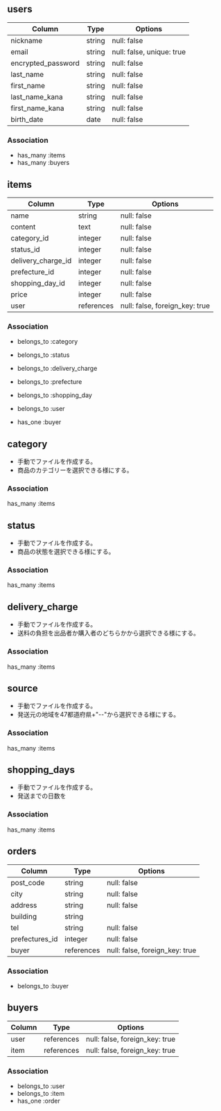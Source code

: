 ## users

|Column            |Type   |Options                  |
|------------------|-------|-------------------------|
|nickname          |string |null: false              |
|email             |string |null: false, unique: true|
|encrypted_password|string |null: false              |
|last_name         |string |null: false              |
|first_name        |string |null: false              |
|last_name_kana    |string |null: false              |
|first_name_kana   |string |null: false              |
|birth_date        |date   |null: false              |

### Association
- has_many :items
- has_many :buyers



## items

|Column            |Type      |Options                       |
|------------------|----------|------------------------------|
|name              |string    |null: false                   |
|content           |text      |null: false                   |
|category_id       |integer   |null: false                   |
|status_id         |integer   |null: false                   |
|delivery_charge_id|integer   |null: false                   |
|prefecture_id     |integer   |null: false                   |
|shopping_day_id   |integer   |null: false                   |
|price             |integer   |null: false                   |
|user              |references|null: false, foreign_key: true|

### Association
- belongs_to :category
- belongs_to :status
- belongs_to :delivery_charge
- belongs_to :prefecture
- belongs_to :shopping_day

- belongs_to :user
- has_one :buyer

## category
- 手動でファイルを作成する。
- 商品のカテゴリーを選択できる様にする。
### Association
has_many :items


## status
- 手動でファイルを作成する。
- 商品の状態を選択できる様にする。
### Association
has_many :items


## delivery_charge
- 手動でファイルを作成する。
- 送料の負担を出品者か購入者のどちらかから選択できる様にする。
### Association
has_many :items


## source
- 手動でファイルを作成する。
- 発送元の地域を47都道府県+"--"から選択できる様にする。
### Association
has_many :items


## shopping_days
- 手動でファイルを作成する。
- 発送までの日数を
### Association
has_many :items



## orders

|Column        |Type      |Options                       |
|--------------|----------|------------------------------|
|post_code     |string    |null: false                   |
|city          |string    |null: false                   |
|address       |string    |null: false                   |
|building      |string    |                              |
|tel           |string    |null: false                   |
|prefectures_id|integer   |null: false                   |
|buyer         |references|null: false, foreign_key: true|

### Association
- belongs_to :buyer



## buyers

|Column            |Type      |Options                       |
|------------------|----------|------------------------------|
|user              |references|null: false, foreign_key: true|
|item              |references|null: false, foreign_key: true|

### Association
- belongs_to :user
- belongs_to :item
- has_one :order